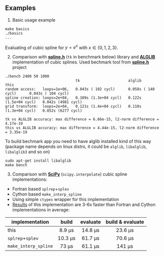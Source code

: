 ## Examples

1. Basic usage example

```
make basics
./basics
...
```
Evaluating of cubic spline for $y = e^x$ with $x \in \{0, 1, 2, 3\}$.

2. Comparison with [**spline.h**](https://github.com/ttk592/spline) (`tk` in benchmark below) library and [**ALGLIB**](https://www.alglib.net/) implementation of cubic splines. Used bechmark tool from [**spline.h**](https://github.com/ttk592/spline) project

```
./bench 2400 50 1000
                                tk                      alglib                  this
random access:   loops=1e+06,   0.043s ( 102 cycl)      0.058s ( 140 cycl)      0.043s ( 104 cycl)
spline creation: loops=2e+04,   0.109s (1.3e+04 cycl)   0.122s (1.5e+04 cycl)   0.042s (4981 cycl)
grid transform:  loops=2e+04,   0.121s (1.4e+04 cycl)   0.110s (1.3e+04 cycl)   0.052s (6277 cycl)

tk vs ALGLIB accuracy: max difference = 6.66e-15, l2-norm difference = 4.17e-19
this vs ALGLIB accuracy: max difference = 4.44e-15, l2-norm difference = 3.35e-19
```
To build bechmark app you need to have alglib installed kind of this way (package name depends on linux distro, it could be `alglib`, `libalglib`, `libalglib3` and so on)

```
sudo apt-get install libalglib
make bench
```

3. Comparison with [**SciPy**](https://scipy.org/) (`scipy.interpolate`) cubic spline implementations:

- Fortran based `splrep`+`splev`
- Cython based `make_interp_spline`
- Using simple `ctypes` wrapper for this implementation 
- [Results](./tests.ipynb) of this implementation are 3-6x faster than Fortran and Cython implementations in average:

|implementation|build|evaluate| build & evaluate|
|-|:-:|:-:|:-:|
|this|8.9 µs|14.8 µs|23.6 µs
`splrep`+`splev`|10.3 µs|61.7 µs|70.6 µs
`make_interp_spline`|73 µs|61.1 µs|141 µs


